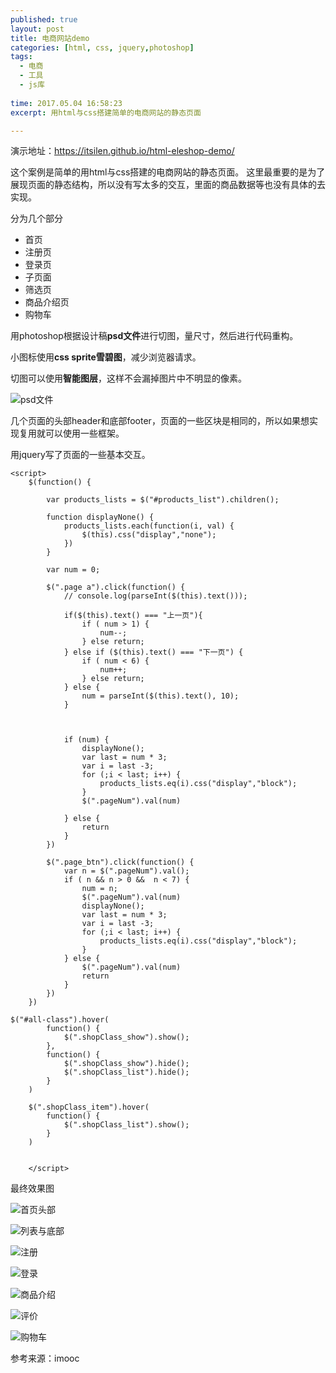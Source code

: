 ```yaml
---
published: true
layout: post
title: 电商网站demo
categories: [html, css, jquery,photoshop]
tags: 
  - 电商
  - 工具
  - js库
 
time: 2017.05.04 16:58:23
excerpt: 用html与css搭建简单的电商网站的静态页面

---
```


演示地址：https://itsilen.github.io/html-eleshop-demo/

这个案例是简单的用html与css搭建的电商网站的静态页面。
这里最重要的是为了展现页面的静态结构，所以没有写太多的交互，里面的商品数据等也没有具体的去实现。

分为几个部分
- 首页
- 注册页
- 登录页
- 子页面
- 筛选页
- 商品介绍页
- 购物车

用photoshop根据设计稿**psd文件**进行切图，量尺寸，然后进行代码重构。

小图标使用**css sprite雪碧图**，减少浏览器请求。

切图可以使用**智能图层**，这样不会漏掉图片中不明显的像素。

![psd文件](http://i.imgur.com/xEKBGP2.png)


几个页面的头部header和底部footer，页面的一些区块是相同的，所以如果想实现复用就可以使用一些框架。

用jquery写了页面的一些基本交互。
```
<script>
	$(function() {

		var products_lists = $("#products_list").children();

		function displayNone() {
			products_lists.each(function(i, val) {
				$(this).css("display","none");
			})
		}

		var num = 0;

		$(".page a").click(function() {
			// console.log(parseInt($(this).text()));
			
			if($(this).text() === "上一页"){
				if ( num > 1) {
					num--;
				} else return;
			} else if ($(this).text() === "下一页") {
				if ( num < 6) {
					num++;
				} else return;
			} else {
				num = parseInt($(this).text(), 10);
			}

			

			if (num) {
				displayNone();
				var last = num * 3;
				var i = last -3;
				for (;i < last; i++) {
					products_lists.eq(i).css("display","block");
				}
				$(".pageNum").val(num)

			} else {
				return
			}
		})

		$(".page_btn").click(function() {
			var n = $(".pageNum").val();
			if ( n && n > 0 &&  n < 7) {
				num = n;
				$(".pageNum").val(num)
				displayNone();
				var last = num * 3;
				var i = last -3;
				for (;i < last; i++) {
					products_lists.eq(i).css("display","block");
				}
			} else {
				$(".pageNum").val(num)
				return
			}
		})
	})

$("#all-class").hover(
		function() {
			$(".shopClass_show").show();
		},
		function() {
			$(".shopClass_show").hide();
			$(".shopClass_list").hide();
		}
	)

	$(".shopClass_item").hover(
		function() {
            $(".shopClass_list").show();
        }
	)
	

	</script> 
```

最终效果图

![首页头部](http://i.imgur.com/fKnjy3v.png)


![列表与底部](http://i.imgur.com/lcTlL1p.png)

![注册](http://i.imgur.com/892Y8YM.png)


![登录](http://i.imgur.com/nF1Up5f.png)

![商品介绍](http://i.imgur.com/wVNu3xU.png)

![评价](http://i.imgur.com/z8dFmcW.png)


![购物车](http://i.imgur.com/qN7S1b2.png)


参考来源：imooc
